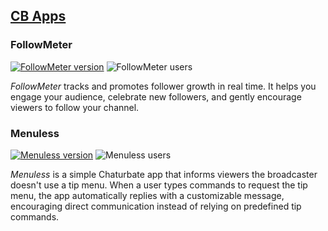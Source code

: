 ## [CB Apps](https://shabito.gitlab.io/apps)

### FollowMeter

[![FollowMeter version][followmeter-version-badge]][followmeter-app-link] ![FollowMeter users][followmeter-users-badge]

_FollowMeter_ tracks and promotes follower growth in real time. It helps you engage your audience, celebrate new followers, and gently encourage viewers to follow your channel.

[followmeter-version-badge]: https://img.shields.io/badge/dynamic/json?url=https%3A%2F%2Fdirectory-live.cb.dev%2Fapi%2Fapp%2F4fc060e7-0000-0000-0000-000000000000&query=latest.version&style=flat&label=version&color=brightgreen
[followmeter-users-badge]: https://img.shields.io/badge/dynamic/json?url=https%3A%2F%2Fdirectory-live.cb.dev%2Fapi%2Fapp%2F4fc060e7-0000-0000-0000-000000000000&query=currentUsers&style=flat&label=users&color=blue
[followmeter-app-link]: https://chaturbate.com/v2apps/apps/4fc060e7-followmeter

### Menuless

[![Menuless version][menuless-version-badge]][menuless-app-link] ![Menuless users][menuless-users-badge]

_Menuless_ is a simple Chaturbate app that informs viewers the broadcaster doesn't use a tip menu. When a user types commands to request the tip menu, the app automatically replies with a customizable message, encouraging direct communication instead of relying on predefined tip commands.

[menuless-version-badge]: https://img.shields.io/badge/dynamic/json?url=https%3A%2F%2Fdirectory-live.cb.dev%2Fapi%2Fapp%2F3341b550-0000-0000-0000-000000000000&query=latest.version&style=flat&label=version&color=brightgreen
[menuless-users-badge]: https://img.shields.io/badge/dynamic/json?url=https%3A%2F%2Fdirectory-live.cb.dev%2Fapi%2Fapp%2F3341b550-0000-0000-0000-000000000000&query=currentUsers&style=flat&label=users&color=blue
[menuless-app-link]: https://chaturbate.com/v2apps/apps/3341b550-menuless
